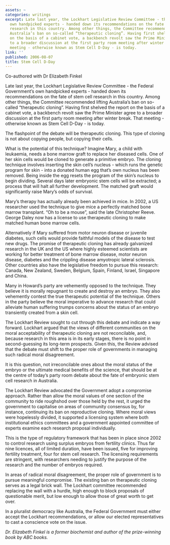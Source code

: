 ```yaml
---
assets: ~
categories: writings
excerpt: Late last year, the Lockhart Legislative Review Committee - the Federal Government’s
  own handpicked experts - handed down its recommendations on the fate of stem cell
  research in this country. Among other things, the Committee recommended lifting
  Australia’s ban on so-called “therapeutic cloning”. Having first shelved the report
  on the basis of a cabinet vote, a backbench revolt saw the Prime Minister agree
  to a broader discussion at the first party room meeting after winter break. That
  meeting - otherwise known as Stem Cell D-Day - is today.
link: ''
published: 2006-08-07
title: Stem Cell D-Day
---
```

Co-authored with Dr Elizabeth Finkel

Late last year, the Lockhart Legislative Review Committee - the
Federal Government’s own handpicked experts - handed down its
recommendations on the fate of stem cell research in this country. Among
other things, the Committee recommended lifting Australia’s ban on
so-called “therapeutic cloning”. Having first shelved the report on the
basis of a cabinet vote, a backbench revolt saw the Prime Minister agree
to a broader discussion at the first party room meeting after winter
break. That meeting - otherwise known as Stem Cell D-Day - is today.

The flashpoint of the debate will be therapeutic cloning. This type of
cloning is not about copying people, but copying their cells.

What is the potential of this technique? Imagine Mary, a child with
leukaemia, needs a bone marrow graft to replace her diseased cells. One
of her skin cells would be cloned to generate a primitive embryo. The
cloning technique involves inserting the skin cell’s nucleus - which
runs the genetic program for skin - into a donated human egg that’s own
nucleus has been removed. Being inside the egg resets the program of the
skin’s nucleus to begin dividing. Several days later embryonic stem
cells will be extracted; a process that will halt all further
development. The matched graft would significantly raise Mary’s odds of
survival.

Mary’s therapy has actually already been achieved in mice. In 2002, a US
researcher used the technique to give mice a perfectly matched bone
marrow transplant. “Oh to be a mouse”, said the late Christopher Reeve.
George Daley now has a license to use therapeutic cloning to make
matched human bone marrow cells.

Alternatively if Mary suffered from motor neuron disease or juvenile
diabetes, such cells would provide faithful models of the disease to
test new drugs. The promise of therapeutic cloning has already
galvanized research in the UK and the US where highly esteemed
scientists are working for better treatment of bone marrow disease,
motor neuron disease, diabetes and the crippling disease amyotropic
lateral sclerosis. Other countries also have the legislative freedom to
pursue this research: Canada, New Zealand, Sweden, Belgium, Spain,
Finland, Israel, Singapore and China.

Many in Howard’s party are vehemently opposed to the technique. They
believe it is morally repugnant to create and destroy an embryo. They
also vehemently contest the true therapeutic potential of the technique.
Others in the party believe the moral imperative to advance research
that could alleviate human suffering trumps concerns about the status of
an embryo transiently created from a skin cell.

The Lockhart Review sought to cut through this debate and indicate a way
forward. Lockhart argued that the views of different communities on the
moral acceptability of therapeutic cloning are not reconcilable, and,
because research in this area is in its early stages, there is no point
in second-guessing its long-term prospects. Given this, the Review
advised that the debate must shift to the proper role of governments in
managing such radical moral disagreement.

It is this question, not irreconcilable ones about the moral status of
the embryo or the ultimate medical benefits of the science, that should
be at the centre of today’s party room debate about the fate of
embryonic stem cell research in Australia.

The Lockhart Review advocated the Government adopt a compromise
approach. Rather than allow the moral values of one section of the
community to ride roughshod over those held by the rest, it urged the
government to capitalise on areas of community consensus by, for
instance, continuing its ban on reproductive cloning. Where moral views
were hopelessly divided, it supported a licensing system where both
institutional ethics committees and a government appointed committee of
experts examine each research proposal individually.

This is the type of regulatory framework that has been in place since
2002 to control research using surplus embryos from fertility clinics.
Thus far nine licences, all of limited duration, have been issued, five
for improving fertility treatment, four for stem cell research. The
licensing requirements are stringent, with researchers needing to
justify the purpose of the research and the number of embryos required.

In areas of radical moral disagreement, the proper role of government is
to pursue meaningful compromise. The existing ban on therapeutic cloning
serves as a legal brick wall. The Lockhart committee recommended
replacing the wall with a hurdle, high enough to block proposals of
questionable merit, but low enough to allow those of great worth to get
over.

In a pluralist democracy like Australia, the Federal Government must
either accept the Lockhart recommendations, or allow our elected
representatives to cast a conscience vote on the issue.

*Dr. Elizabeth Finkel is a former biochemist and author of the
prize-winning book by ABC books.*